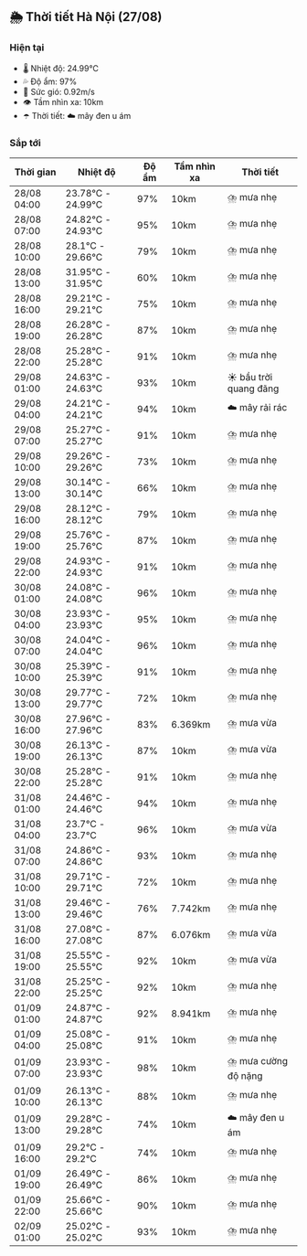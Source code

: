 ## 🌦️ Thời tiết Hà Nội (27/08)

### Hiện tại

- 🌡️ Nhiệt độ: 24.99℃
- 💦 Độ ẩm: 97%
- 💨 Sức gió: 0.92m/s
- 👁️ Tầm nhìn xa: 10km
- ☂️ Thời tiết: ☁️ mây đen u ám

### Sắp tới

| Thời gian | Nhiệt độ | Độ ẩm | Tầm nhìn xa | Thời tiết |
| --- | --- | --- | --- | --- |
| 28/08 04:00 | 23.78℃ - 24.99℃ | 97% | 10km | ⛈️ mưa nhẹ |
| 28/08 07:00 | 24.82℃ - 24.93℃ | 95% | 10km | ⛈️ mưa nhẹ |
| 28/08 10:00 | 28.1℃ - 29.66℃ | 79% | 10km | ⛈️ mưa nhẹ |
| 28/08 13:00 | 31.95℃ - 31.95℃ | 60% | 10km | ⛈️ mưa nhẹ |
| 28/08 16:00 | 29.21℃ - 29.21℃ | 75% | 10km | ⛈️ mưa nhẹ |
| 28/08 19:00 | 26.28℃ - 26.28℃ | 87% | 10km | ⛈️ mưa nhẹ |
| 28/08 22:00 | 25.28℃ - 25.28℃ | 91% | 10km | ⛈️ mưa nhẹ |
| 29/08 01:00 | 24.63℃ - 24.63℃ | 93% | 10km | ☀️ bầu trời quang đãng |
| 29/08 04:00 | 24.21℃ - 24.21℃ | 94% | 10km | ☁️ mây rải rác |
| 29/08 07:00 | 25.27℃ - 25.27℃ | 91% | 10km | ⛈️ mưa nhẹ |
| 29/08 10:00 | 29.26℃ - 29.26℃ | 73% | 10km | ⛈️ mưa nhẹ |
| 29/08 13:00 | 30.14℃ - 30.14℃ | 66% | 10km | ⛈️ mưa nhẹ |
| 29/08 16:00 | 28.12℃ - 28.12℃ | 79% | 10km | ⛈️ mưa nhẹ |
| 29/08 19:00 | 25.76℃ - 25.76℃ | 87% | 10km | ⛈️ mưa nhẹ |
| 29/08 22:00 | 24.93℃ - 24.93℃ | 91% | 10km | ⛈️ mưa nhẹ |
| 30/08 01:00 | 24.08℃ - 24.08℃ | 96% | 10km | ⛈️ mưa nhẹ |
| 30/08 04:00 | 23.93℃ - 23.93℃ | 95% | 10km | ⛈️ mưa nhẹ |
| 30/08 07:00 | 24.04℃ - 24.04℃ | 96% | 10km | ⛈️ mưa nhẹ |
| 30/08 10:00 | 25.39℃ - 25.39℃ | 91% | 10km | ⛈️ mưa nhẹ |
| 30/08 13:00 | 29.77℃ - 29.77℃ | 72% | 10km | ⛈️ mưa nhẹ |
| 30/08 16:00 | 27.96℃ - 27.96℃ | 83% | 6.369km | ⛈️ mưa vừa |
| 30/08 19:00 | 26.13℃ - 26.13℃ | 87% | 10km | ⛈️ mưa vừa |
| 30/08 22:00 | 25.28℃ - 25.28℃ | 91% | 10km | ⛈️ mưa nhẹ |
| 31/08 01:00 | 24.46℃ - 24.46℃ | 94% | 10km | ⛈️ mưa nhẹ |
| 31/08 04:00 | 23.7℃ - 23.7℃ | 96% | 10km | ⛈️ mưa vừa |
| 31/08 07:00 | 24.86℃ - 24.86℃ | 93% | 10km | ⛈️ mưa nhẹ |
| 31/08 10:00 | 29.71℃ - 29.71℃ | 72% | 10km | ⛈️ mưa nhẹ |
| 31/08 13:00 | 29.46℃ - 29.46℃ | 76% | 7.742km | ⛈️ mưa nhẹ |
| 31/08 16:00 | 27.08℃ - 27.08℃ | 87% | 6.076km | ⛈️ mưa vừa |
| 31/08 19:00 | 25.55℃ - 25.55℃ | 92% | 10km | ⛈️ mưa vừa |
| 31/08 22:00 | 25.25℃ - 25.25℃ | 92% | 10km | ⛈️ mưa nhẹ |
| 01/09 01:00 | 24.87℃ - 24.87℃ | 92% | 8.941km | ⛈️ mưa nhẹ |
| 01/09 04:00 | 25.08℃ - 25.08℃ | 91% | 10km | ⛈️ mưa nhẹ |
| 01/09 07:00 | 23.93℃ - 23.93℃ | 98% | 10km | ⛈️ mưa cường độ nặng |
| 01/09 10:00 | 26.13℃ - 26.13℃ | 88% | 10km | ⛈️ mưa nhẹ |
| 01/09 13:00 | 29.28℃ - 29.28℃ | 74% | 10km | ☁️ mây đen u ám |
| 01/09 16:00 | 29.2℃ - 29.2℃ | 74% | 10km | ⛈️ mưa nhẹ |
| 01/09 19:00 | 26.49℃ - 26.49℃ | 86% | 10km | ⛈️ mưa nhẹ |
| 01/09 22:00 | 25.66℃ - 25.66℃ | 90% | 10km | ⛈️ mưa nhẹ |
| 02/09 01:00 | 25.02℃ - 25.02℃ | 93% | 10km | ⛈️ mưa nhẹ |
